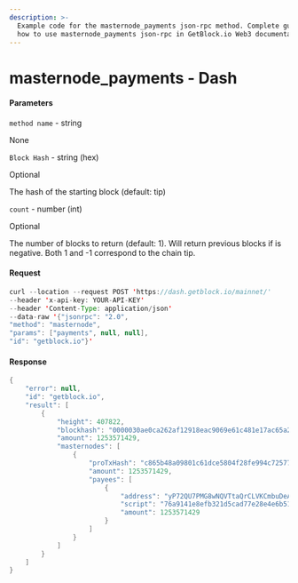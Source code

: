 ```yaml
---
description: >-
  Example code for the masternode_payments json-rpc method. Сomplete guide on
  how to use masternode_payments json-rpc in GetBlock.io Web3 documentation.
---
```


# masternode\_payments - Dash

#### Parameters

`method name` - string

None

`Block Hash` - string (hex)

Optional

The hash of the starting block (default: tip)

`count` - number (int)

Optional

The number of blocks to return (default: 1). Will return previous blocks if is negative. Both 1 and -1 correspond to the chain tip.

#### Request

```java
curl --location --request POST 'https://dash.getblock.io/mainnet/' 
--header 'x-api-key: YOUR-API-KEY' 
--header 'Content-Type: application/json' 
--data-raw '{"jsonrpc": "2.0",
"method": "masternode",
"params": ["payments", null, null],
"id": "getblock.io"}'
```

#### Response

```java
{
    "error": null,
    "id": "getblock.io",
    "result": [
        {
            "height": 407822,
            "blockhash": "0000030ae0ca262af12918eac9069e61c481e17ac65a26c87ee44427699c3f3a",
            "amount": 1253571429,
            "masternodes": [
                {
                    "proTxHash": "c865b48a09801c61dce5804f28fe994c72577254ea1859cf1c37fe92b428e757",
                    "amount": 1253571429,
                    "payees": [
                        {
                            "address": "yP72QU7PMG8wNQVTtaQrCLVKCmbuDeAK91",
                            "script": "76a9141e8efb321d5cad77e28e4e6b51546932579d02f588ac",
                            "amount": 1253571429
                        }
                    ]
                }
            ]
        }
    ]
}
```
